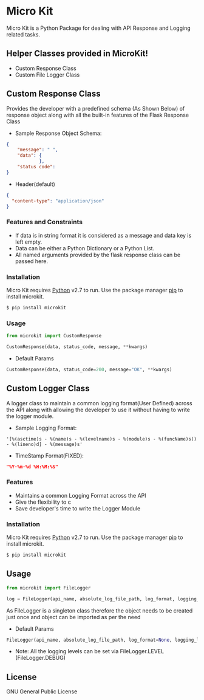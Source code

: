 # Micro Kit

Micro Kit is a Python Package for dealing with API Response and Logging related tasks.


## Helper Classes provided in MicroKit!

  - Custom Response Class
  - Custom File Logger Class

##  Custom Response Class
Provides the developer with a predefined schema (As Shown Below) of response object along with all the built-in features of the Flask Response Class

- Sample Response Object Schema:
```json
{
    "message": " ",
    "data": {
            },
    "status code": 
}
```
  - Header(default)
```json
{
  "content-type": "application/json"
}
```
### Features and Constraints

  - If data is in string format it is considered as a message and data key is left empty.
  - Data can be either a Python Dictionary or a Python List.
  - All named arguments provided by the flask response class can be passed here.


### Installation

Micro Kit requires [Python](https://python.org/) v2.7 to run.
Use the package manager [pip](https://pip.pypa.io/en/stable/) to install microkit.


```sh
$ pip install microkit
```
### Usage

```python
from microkit import CustomResponse

CustomResponse(data, status_code, message, **kwargs)
```
- Default Params
```python
CustomResponse(data, status_code=200, message="OK", **kwargs)
```

##  Custom Logger Class
A logger class to maintain a common logging format(User Defined) across the API along with allowing the developer to use it without having to write the logger module.

- Sample Logging Format:
```
'[%(asctime)s - %(name)s - %(levelname)s - %(module)s - %(funcName)s() - %(lineno)d] - %(message)s'
```
- TimeStamp Format(FIXED):
 ```json
 "%Y-%m-%d %H:%M:%S"
```

### Features 

  - Maintains a common Logging Format across the API
  - Give the flexibility to c
  - Save developer's time to write the Logger Module

### Installation

Micro Kit requires [Python](https://python.org/) v2.7 to run.
Use the package manager [pip](https://pip.pypa.io/en/stable/) to install microkit.


```sh
$ pip install microkit
```
## Usage

```python
from microkit import FileLogger

log = FileLogger(api_name, absolute_log_file_path, log_format, logging_level).logger()
```
As FileLogger is a singleton class therefore the object needs to be created just once and object can be imported as per the need 
- Default Params
```python
FileLogger(api_name, absolute_log_file_path, log_format=None, logging_level=DEBUG)
```
- Note: All the logging levels can be set via FileLogger.LEVEL (FileLogger.DEBUG)

License
----

GNU General Public License
